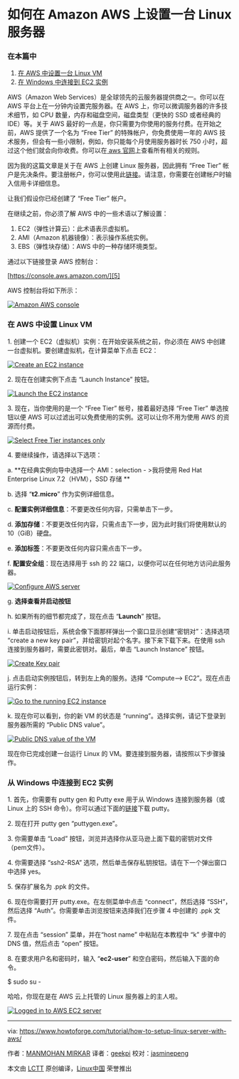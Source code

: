 如何在 Amazon AWS 上设置一台 Linux 服务器
============================================================

### 在本篇中

1.  [在 AWS 中设置一台 Linux VM][1]
2.  [在 Windows 中连接到 EC2 实例][2]

AWS（Amazon Web Services）是全球领先的云服务器提供商之一。你可以在 AWS 平台上在一分钟内设置完服务器。在 AWS 上，你可以微调服务器的许多技术细节，如 CPU 数量，内存和磁盘空间，磁盘类型（更快的 SSD 或者经典的 IDE）等。关于 AWS 最好的一点是，你只需要为你使用的服务付费。在开始之前，AWS 提供了一个名为 “Free Tier” 的特殊帐户，你免费使用一年的 AWS 技术服务，但会有一些小限制，例如，你只能每个月使用服务器时长 750 小时，超过这个他们就会向你收费。你可以在[ aws 官网][3]上查看所有相关的规则。

因为我的这篇文章是关于在 AWS 上创建 Linux 服务器，因此拥有 “Free Tier” 帐户是先决条件。要注册帐户，你可以使用此[链接][4]。请注意，你需要在创建帐户时输入信用卡详细信息。

让我们假设你已经创建了 “Free Tier” 帐户。

在继续之前，你必须了解 AWS 中的一些术语以了解设置：

1. EC2（弹性计算云）：此术语表示虚拟机。
2. AMI（Amazon 机器镜像）：表示操作系统实例。
3. EBS（弹性块存储）：AWS 中的一种存储环境类型。

通过以下链接登录 AWS 控制台：

[https://console.aws.amazon.com/][5]

AWS 控制台将如下所示：

[
 ![Amazon AWS console](https://www.howtoforge.com/images/how_to_setup_linux_server_with_aws/aws_console.JPG) 
][6]

### 在 AWS 中设置 Linux VM

1\. 创建一个 EC2（虚拟机）实例：在开始安装系统之前，你必须在 AWS 中创建一台虚拟机。要创建虚拟机，在计算菜单下点击 EC2：

[
 ![Create an EC2 instance](https://www.howtoforge.com/images/how_to_setup_linux_server_with_aws/aws_console_ec21.png) 
][7]

2\. 现在在创建实例下点击 “Launch Instance” 按钮。

[
 ![Launch the EC2 instance](https://www.howtoforge.com/images/how_to_setup_linux_server_with_aws/aws_launch_ec2.png) 
][8]

3\. 现在，当你使用的是一个 “Free Tier” 帐号，接着最好选择 “Free Tier” 单选按钮以便 AWS 可以过滤出可以免费使用的实例。这可以让你不用为使用 AWS 的资源而付费。

[
 ![Select Free Tier instances only](https://www.howtoforge.com/images/how_to_setup_linux_server_with_aws/aws_free_tier_radio1.png) 
][9]

4\. 要继续操作，请选择以下选项：

a\. **在经典实例向导中选择一个 AMI：selection - >我将使用 Red Hat Enterprise Linux 7.2（HVM），SSD 存储 **

b\. 选择 “**t2.micro**” 作为实例详细信息。

c\. **配置实例详细信息**：不要更改任何内容，只需单击下一步。

d\. **添加存储**：不要更改任何内容，只需点击下一步，因为此时我们将使用默认的 10（GiB）硬盘。

e\. **添加标签**：不要更改任何内容只需点击下一步。

f\. **配置安全组**：现在选择用于 ssh 的 22 端口，以便你可以在任何地方访问此服务器。

[
 ![Configure AWS server](https://www.howtoforge.com/images/how_to_setup_linux_server_with_aws/aws_ssh_port1.png) 
][10]

g\. **选择查看并启动按钮**

h\. 如果所有的细节都完成了，现在点击 “**Launch**” 按钮。

i\. 单击启动按钮后，系统会像下面那样弹出一个窗口显示创建“密钥对”：选择选项 “create a new key pair”，并给密钥对起个名字。接下来下载下来。在使用 ssh 连接到服务器时，需要此密钥对。最后，单击 “Launch Instance” 按钮。

[
 ![Create Key pair](https://www.howtoforge.com/images/how_to_setup_linux_server_with_aws/aws_key_pair.png) 
][11]

j\. 点击启动实例按钮后，转到左上角的服务。选择 “Compute--> EC2”。现在点击运行实例：

[
 ![Go to the running EC2 instance](https://www.howtoforge.com/images/how_to_setup_linux_server_with_aws/aws_running_instance.png) 
][12]

k\. 现在你可以看到，你的新 VM 的状态是 “running”。选择实例，请记下登录到服务器所需的 “Public DNS value”。

[
 ![Public DNS value of the VM](https://www.howtoforge.com/images/how_to_setup_linux_server_with_aws/aws_dns_value.png) 
][13]

现在你已完成创建一台运行 Linux 的 VM。要连接到服务器，请按照以下步骤操作。


### 从 Windows 中连接到 EC2 实例

1\. 首先，你需要有 putty gen 和 Putty exe 用于从 Windows 连接到服务器（或 Linux 上的 SSH 命令）。你可以通过下面的[链接][14]下载 putty。

2\. 现在打开 putty gen “puttygen.exe”。

3\. 你需要单击 “Load” 按钮，浏览并选择你从亚马逊上面下载的密钥对文件（pem文件）。

4\. 你需要选择 “ssh2-RSA” 选项，然后单击保存私钥按钮。请在下一个弹出窗口中选择 yes。

5\. 保存扩展名为 .ppk 的文件。

6\. 现在你需要打开 putty.exe。在左侧菜单中点击 “connect”，然后选择 “SSH”，然后选择 “Auth”。你需要单击浏览按钮来选择我们在步骤 4 中创建的 .ppk 文件。

7\. 现在点击 “session” 菜单，并在“host name” 中粘贴在本教程中 “k” 步骤中的 DNS 值，然后点击 “open” 按钮。

8\. 在要求用户名和密码时，输入 “**ec2-user**” 和空白密码，然后输入下面的命令。

$ sudo su - 

哈哈，你现在是在 AWS 云上托管的 Linux 服务器上的主人啦。

[
 ![Logged in to AWS EC2 server](https://www.howtoforge.com/images/how_to_setup_linux_server_with_aws/aws_putty1.JPG) 
][15]

--------------------------------------------------------------------------------

via: https://www.howtoforge.com/tutorial/how-to-setup-linux-server-with-aws/

作者：[MANMOHAN MIRKAR][a]
译者：[geekpi](https://github.com/geekpi)
校对：[jasminepeng](https://github.com/jasminepeng)

本文由 [LCTT](https://github.com/LCTT/TranslateProject) 原创编译，[Linux中国](https://linux.cn/) 荣誉推出

[a]:https://www.howtoforge.com/tutorial/how-to-setup-linux-server-with-aws/
[1]:https://www.howtoforge.com/tutorial/how-to-setup-linux-server-with-aws/#setup-a-linux-vm-in-aws
[2]:https://www.howtoforge.com/tutorial/how-to-setup-linux-server-with-aws/#connect-to-an-ec-instance-from-windows
[3]:http://aws.amazon.com/free/
[4]:http://aws.amazon.com/ec2/
[5]:https://console.aws.amazon.com/
[6]:https://www.howtoforge.com/images/how_to_setup_linux_server_with_aws/big/aws_console.JPG
[7]:https://www.howtoforge.com/images/how_to_setup_linux_server_with_aws/big/aws_console_ec21.png
[8]:https://www.howtoforge.com/images/how_to_setup_linux_server_with_aws/big/aws_launch_ec2.png
[9]:https://www.howtoforge.com/images/how_to_setup_linux_server_with_aws/big/aws_free_tier_radio1.png
[10]:https://www.howtoforge.com/images/how_to_setup_linux_server_with_aws/big/aws_ssh_port1.png
[11]:https://www.howtoforge.com/images/how_to_setup_linux_server_with_aws/big/aws_key_pair.png
[12]:https://www.howtoforge.com/images/how_to_setup_linux_server_with_aws/big/aws_running_instance.png
[13]:https://www.howtoforge.com/images/how_to_setup_linux_server_with_aws/big/aws_dns_value.png
[14]:http://www.chiark.greenend.org.uk/~sgtatham/putty/latest.html
[15]:https://www.howtoforge.com/images/how_to_setup_linux_server_with_aws/big/aws_putty1.JPG

